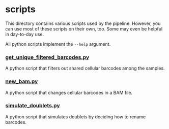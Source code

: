 # scripts
This directory contains various scripts used by the pipeline.
However, you can use most of these scripts on their own, too. Some may even be helpful in day-to-day use.

All python scripts implement the `--help` argument.

### [get_unique_filtered_barcodes.py](get_unique_filtered_barcodes.py)
A python script that filters out shared cellular barcodes among the samples.

### [new_bam.py](new_bam.py)
A python script that changes cellular barcodes in a BAM file.

### [simulate_doublets.py](simulate_doublets.py)
A python script that simulates doublets by deciding how to rename barcodes.

